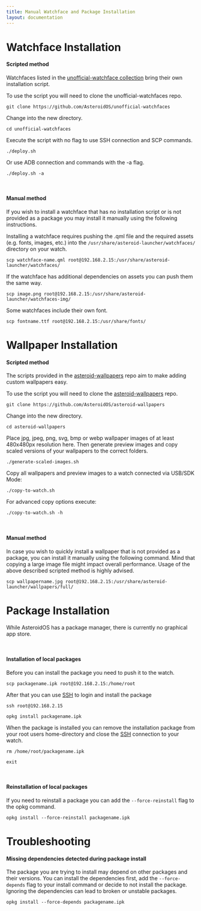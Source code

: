 ```yaml
---
title: Manual Watchface and Package Installation
layout: documentation
---
```


<div class="page-header">
  <h1 id="watchfaceinstallation">Watchface Installation</h1>
</div>
<div>
  <h4>Scripted method</h4>
  <p>Watchfaces listed in the <a href="https://github.com/AsteroidOS/unofficial-watchfaces">unofficial-watchface
      collection</a> bring their own installation script.</p>
  <div>
    <p>To use the script you will need to clone the unofficial-watchfaces repo.
      <pre><code>git clone https://github.com/AsteroidOS/unofficial-watchfaces</code></pre>
      Change into the new directory.
      <pre><code>cd unofficial-watchfaces</code></pre>
      Execute the script with no flag to use SSH connection and SCP commands.
      <pre><code>./deploy.sh</code></pre>
      Or use ADB connection and commands with the -a flag.
      <pre><code>./deploy.sh -a</code></pre></p>
  </div>
  <br/>
  <h4>Manual method</h4>   
  <p>If you wish to install a watchface that has no installation script or is not provided as a package you may install
    it manually using the following instructions.</p>
  <div>
    <p>Installing a watchface requires pushing the .qml file and the required assets (e.g.
      fonts, images, etc.) into the <code>/usr/share/asteroid-launcher/watchfaces/</code> directory on your watch.</p>
    <pre><code>scp watchface-name.qml root@192.168.2.15:/usr/share/asteroid-launcher/watchfaces/</code></pre>
    <p>If the watchface has additional dependencies on assets you can push them the same way.</p>
    <pre><code>scp image.png root@192.168.2.15:/usr/share/asteroid-launcher/watchfaces-img/</code></pre>
    <p>Some watchfaces include their own font.</p>
    <pre><code>scp fontname.ttf root@192.168.2.15:/usr/share/fonts/</code></pre>
  </div>
</div>
<div class="page-header">
  <h1 id="wallpaperinstallation">Wallpaper Installation</h1>
</div>
<div>
  <h4>Scripted method</h4>
  <p>The scripts provided in the <a href="https://github.com/AsteroidOS/asteroid-wallpapers">asteroid-wallpapers</a> repo aim to make adding custom wallpapers easy.</p>
  <div>
    <p>To use the script you will need to clone the <a href="https://github.com/AsteroidOS/asteroid-wallpapers">asteroid-wallpapers</a> repo.
      <pre><code>git clone https://github.com/AsteroidOS/asteroid-wallpapers</code></pre>
      Change into the new directory.
      <pre><code>cd asteroid-wallpapers</code></pre>
      Place jpg, jpeg, png, svg, bmp or webp wallpaper images of at least 480x480px resolution here. Then generate preview images and copy scaled versions of your wallpapers to the correct folders.
      <pre><code>./generate-scaled-images.sh</code></pre>
      Copy all wallpapers and preview images to a watch connected via USB/SDK Mode:
      <pre><code>./copy-to-watch.sh</code></pre>
      For advanced copy options execute:
      <pre><code>./copy-to-watch.sh -h</code></pre>
   </p>
  </div>
  <br/>
  <h4>Manual method</h4>
  <p>In case you wish to quickly install a wallpaper that is not provided as a package, you can install it manually using the following command. Mind that copying a large image file might impact overall performance. Usage of the above described scripted method is highly advised.</p>
  <div>
    <pre><code>scp wallpapername.jpg root@192.168.2.15:/usr/share/asteroid-launcher/wallpapers/full/</code></pre>
  </div>
</div>
<div class="page-header">
  <h1 id="packageinstallation">Package Installation</h1>
</div>
<div>
  <p>While AsteroidOS has a package manager, there is currently no graphical app store.</p><br />
  <h4>Installation of local packages</h4>
  <p>Before you can install the package you need to push it to the watch.
    <pre><code>scp packagename.ipk root@192.168.2.15:/home/root</code></pre>
    After that you can use <a href="{{rel 'wiki/ssh'}}">SSH</a> to login and install the package
    <pre><code>ssh root@192.168.2.15</code></pre>
    <pre><code>opkg install packagename.ipk</code></pre>
    When the package is installed you can remove the installation package from your root users home-directory and close
    the <a href="{{rel 'wiki/ssh'}}">SSH</a> connection to your watch.
    <pre><code>rm /home/root/packagename.ipk</code></pre>
    <pre><code>exit</code></pre>
  </p>
</div>
<div>
  <br />
  <h4>Reinstallation of local packages</h4>
  <p>If you need to reinstall a package you can add the <code>--force-reinstall</code> flag to the opkg command.</p>
  <pre><code>opkg install --force-reinstall packagename.ipk</code></pre>
</div>

<div class="page-header">
  <h1 id="troubleshooting">Troubleshooting</h1>
</div>
<div>
  <h4>Missing dependencies detected during package install</h4>
  <p>
    The package you are trying to install may depend on other packages and their versions. You can install the
    dependencies first, add the <code>--force-depends</code> flag to your install command or decide to not install the
    package. Ignoring the dependencies can lead to broken or unstable packages.
    <pre><code>opkg install --force-depends packagename.ipk</code></pre>
  </p>
</div>
